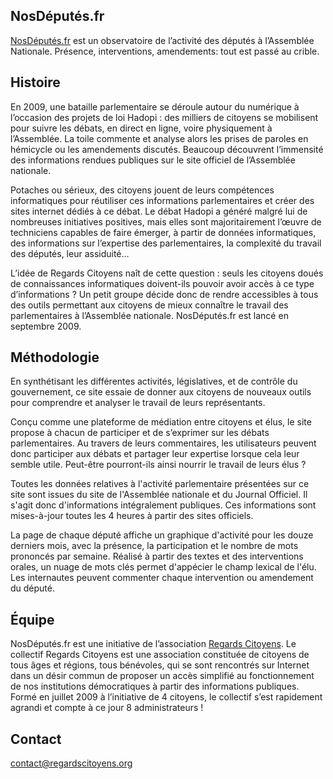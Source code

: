<!--

---
title: NosDéputés.fr
description: L'observatoire de l’activité des députés à l’Assemblée Nationale. 
---

-->

## NosDéputés.fr

[NosDéputés.fr](https://www.nosdeputes.fr) est un observatoire de l’activité des députés à l’Assemblée Nationale. Présence, interventions, amendements: tout est passé au crible.

## Histoire

En 2009, une bataille parlementaire se déroule autour du numérique à l’occasion des projets de loi Hadopi : des milliers de citoyens se mobilisent pour suivre les débats, en direct en ligne, voire physiquement à l’Assemblée. La toile commente et analyse alors les prises de paroles en hémicycle ou les amendements discutés. Beaucoup découvrent l’immensité des informations rendues publiques sur le site officiel de l’Assemblée nationale. 

Potaches ou sérieux, des citoyens jouent de leurs compétences informatiques pour réutiliser ces informations parlementaires et créer des sites internet dédiés à ce débat. Le débat Hadopi a généré malgré lui de nombreuses initiatives positives, mais elles sont majoritairement l’œuvre de techniciens capables de faire émerger, à partir de données informatiques, des informations sur l’expertise des parlementaires, la complexité du travail des députés, leur assiduité… 

L’idée de Regards Citoyens naît de cette question : seuls les citoyens doués de connaissances informatiques doivent-ils pouvoir avoir accès à ce type d’informations ? Un petit groupe décide donc de rendre accessibles à tous des outils permettant aux citoyens de mieux connaître le travail des parlementaires à l’Assemblée nationale. NosDéputés.fr est lancé en septembre 2009. 

## Méthodologie

En synthétisant les différentes activités, législatives, et de contrôle du gouvernement, ce site essaie de donner aux citoyens de nouveaux outils pour comprendre et analyser le travail de leurs représentants.

Conçu comme une plateforme de médiation entre citoyens et élus, le site propose à chacun de participer et de s’exprimer sur les débats parlementaires. Au travers de leurs commentaires, les utilisateurs peuvent donc participer aux débats et partager leur expertise lorsque cela leur semble utile. Peut-être pourront-ils ainsi nourrir le travail de leurs élus ?

Toutes les données relatives à l'activité parlementaire présentées sur ce site sont issues du site de l'Assemblée nationale et du Journal Officiel. Il s'agit donc d'informations intégralement publiques. Ces informations sont mises-à-jour toutes les 4 heures à partir des sites officiels.

La page de chaque député affiche un graphique d'activité pour les douze derniers mois, avec la présence, la participation et le nombre de mots prononcés par semaine. Réalisé à partir des textes et des interventions orales, un nuage de mots clés permet d'appécier le champ lexical de l'élu. Les internautes peuvent commenter chaque intervention ou amendement du député. 

## Équipe 

NosDéputés.fr est une initiative de l’association [Regards Citoyens](https://www.regardscitoyens.org/#&panel1-1). Le collectif Regards Citoyens est une association constituée de citoyens de tous âges et régions, tous bénévoles, qui se sont rencontrés sur Internet dans un désir commun de proposer un accès simplifié au fonctionnement de nos institutions démocratiques à partir des informations publiques.
Formé en juillet 2009 à l’initiative de 4 citoyens, le collectif s’est rapidement agrandi et compte à ce jour 8 administrateurs !

## Contact

[contact@regardscitoyens.org](mailto:contact@regardscitoyens.org)
